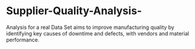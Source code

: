 # Supplier-Quality-Analysis-
Analysis for a real Data Set aims to improve manufacturing quality by identifying key causes of downtime and defects, with vendors and material performance.
